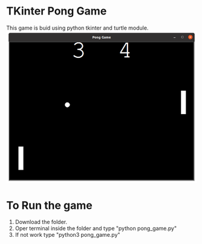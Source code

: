 # TKinter Pong Game

This game is buid using python tkinter and turtle module.
![python tkinter pong_game ](https://github.com/shaikat17/python/blob/main/Pong_Game/pong_game.png)

# To Run the game 

 1. Download the folder.
 2. Oper terminal inside the folder and type "python pong_game.py"
 3. If not work type "python3 pong_game.py"

